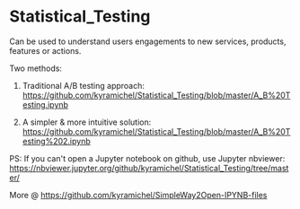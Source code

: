 # Statistical_Testing

Can be used to understand users engagements to new services, products, features or actions. 

Two methods:

1. Traditional A/B testing approach: https://github.com/kyramichel/Statistical_Testing/blob/master/A_B%20Testing.ipynb

2. A simpler & more intuitive solution:
https://github.com/kyramichel/Statistical_Testing/blob/master/A_B%20Testing%202.ipynb





PS: If you can't open a Jupyter notebook on github, use Jupyter nbviewer:
https://nbviewer.jupyter.org/github/kyramichel/Statistical_Testing/tree/master/

More @ https://github.com/kyramichel/SimpleWay2Open-IPYNB-files
